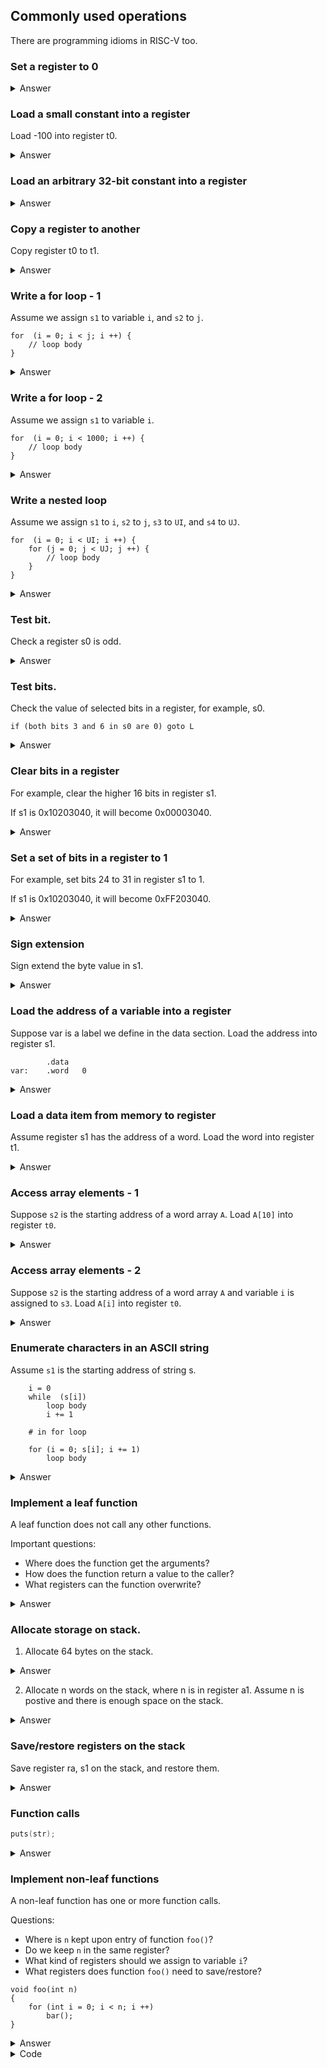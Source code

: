 ## Commonly used operations 

There are programming idioms in RISC-V too.

### Set a register to 0

<details><summary>Answer</summary>

There are many ways. It is a special case of loading a constant into a register.
Any of the following instructions works.

```
    addi    s1, x0, 0
    add     s1, x0, x0

    # there are other ways, but they are not as readable  
    sub     s1, s1, s1  
    xor     s1, s1, s1  
```
</details>

### Load a small constant into a register

Load -100 into register t0. 

<details><summary>Answer</summary>
Small means the value is in ragne [-2048, 2047].  

```
    addi    t0, x0, -100    
```
</details>

### Load an arbitrary 32-bit constant into a register

<details><summary>Answer</summary>
It depends on the value of the constant. If the constant can be represented by 
a 12-bit two's complement number, we need only one ADDI instruction. 

Otherwise, at most two instructions can load any 32-bit constants in a
register.

```
    # small constants
    addi    s1, x0, -100

    # for large constants
    lui     s1, 0x12345     
    addi    s1, s1, 0x678

    # in general
    lui     t0, HI20      # load higher 20 bits to t0
    addi    t0, LO12      # add the lower 12 bits

    # Note LO12 are sign extended
    # Add 1 to HI20 if LO12 is negative
    # for example, load 0x12345888 into t0
    # note that the immediate in lui is 0x12346, not 0x12345

    lui     t0, 0x12346     # note the right-most digit is not 5
    addi    t0, t0, 0xFFFFF888
```
</details>

### Copy a register to another

Copy register t0 to t1.

<details><summary>Answer</summary>
We just do t1 = t0 + 0.

        addi    t1, t0, 0 

</details>

### Write a for loop - 1

Assume we assign `s1` to variable `i`, and `s2` to `j`.

```
for  (i = 0; i < j; i ++) {
    // loop body
}
```

<details><summary>Answer</summary>

There are two ways to construct loops. The code below uses Method 2, which test
the condition at the end of the loop.

Note that there is a BEQ instruction so the condition can be tested for the
first iteration.

```
    li      s1, 0

    # jump to loop_test because condition may fail on the first test
    beq     x0, x0, loop_test

loop:

    # loop body

    addi    s1, s1, 1
loop_test:
    blt     s1, s2, loop
```
</details>

### Write a for loop - 2

Assume we assign `s1` to variable `i`.

```
for  (i = 0; i < 1000; i ++) {
    // loop body
}
```

<details><summary>Answer</summary>

Similar to the previous question. The only difference is tha tthe condition is
`i < 1000`. We can simly load 1000 into register s2 and then use the code in
the previous question.

The code below tests the condition at the beginning of the loop.

```
    li      s1, 0
    li      s2, 1000    # note 1000 is a small constant

loop:
    bge     s1, s2, loop_exit

    # loop body

    addi    s1, s1, 1
    beq     x0, x0, loop

loop_exit:

```
</details>

### Write a nested loop

Assume we assign `s1` to `i`, `s2` to `j`, `s3` to `UI`, and `s4` to `UJ`.

```
for  (i = 0; i < UI; i ++) {
    for (j = 0; j < UJ; j ++) {
        // loop body
    }
}

```

<details><summary>Answer</summary>

Try to implement the outer loop first, then add the inner loop, and then
the loop body. 

In the following code, both loops test the condition at the end/bottom 
of the loop.

```
    li      s1, 0
    beq     x0, x0, test_i
loop_i:

    #####
    # inner loop
    li      s2, 0
    beq     x0, x0, test_j
loop_j:

    # loop body

    addi    s2, s2, 1
test_j:
    blt     s2, s4, loop_j

    #####

    # do not forget to increment i
    addi    s1, s1, 1
test_i:
    blt     s1, s3, loop_i
```

</details>

### Test bit. 

Check a register s0 is odd.

<details><summary>Answer</summary>

We check the LSB in t0. Since the mask is small, we can use ANDI.

```
    andi    t0, s0, 1
    bne     t0, x0, L_EVEN 
```

</details>

### Test bits. 

Check the value of selected bits in a register, for example, s0. 

    if (both bits 3 and 6 in s0 are 0) goto L 

<details><summary>Answer</summary>

Since the mask is small, we can use the immediate in ANDI to specify it.  Once
bits are isolated, we can test them for specific values.

```
    andi    t0, s0, 0x28      #0b0100_1000 
    beq     t0, x0, L
```

</details>

### Clear bits in a register 

For example, clear the higher 16 bits in register s1.

If s1 is 0x10203040, it will become 0x00003040.

<details><summary>Answer</summary>

We could use an AND instruction. The mask is 0x0000FFFF.  If the mask is not
already in a register, we need two instructions to load it in a register.

It can also be done with two shift instructions, in this problem. 

```
    slli    s1, s1, 16
    srli    s1, s1, 16      # note this is logical shift
```
</details>

### Set a set of bits in a register to 1

For example, set bits 24 to 31 in register s1 to 1.

If s1 is 0x10203040, it will become 0xFF203040.

<details><summary>Answer</summary>

The generic method is to have a mask and then OR the mask with
the bits we would like to change.

The mask in this questin is 0xFF000000. 

The code is as follows.

    lui     t0, 0xFF000
    or      s1, s1, t0 

</details>

### Sign extension

Sign extend the byte value in s1.

<details><summary>Answer</summary>

```
    slli    s1, s1, 24
    srai    s1, s1, 24      # note the arithmetic shift
```
</details>

### Load the address of a variable into a register

Suppose var is a label we define in the data section.
Load the address into register s1.

```
        .data
var:    .word   0
```

<details><summary>Answer</summary>
We can use `la` pseudoinstruction to put an address in a register. 
The operation is done with two instructions: AUIPC and ADDI.

```
    # suppose var is a variable defined in data section 
    la      s0, var
```
</details>

### Load a data item from memory to register

Assume register s1 has the address of a word.
Load the word into register t1.

<details><summary>Answer</summary>

If the address of the data item is already in a register, we 
can use the proper load instruction.

```
    # assume s1 has the address
    lw      t1, 0(s1)       # word
    lhu     t2, 0(s1)       # unsigned half word
    lh      t2, 0(s1)       # signed half word
    lbu     t2, 0(s1)       # unsigned byte
    lb      t2, 0(s1)       # signed byte
```

</details>

### Access array elements - 1

Suppose `s2` is the starting address of a word array `A`. Load `A[10]` into register `t0`.

<details><summary>Answer</summary>

The offset is known and fixed. We just need one instruction. Think about 
why we use `lw` and why the offset is 40.

```
    lw      t0, 40(s2)
```
</details>

### Access array elements - 2

Suppose `s2` is the starting address of a word array `A` and variable `i`
is assigned to `s3`. Load  `A[i]` into register `t0`.

<details><summary>Answer</summary>

We calculate `A[i]`'s address first. Then load it into `t0`.

```
    slli    t1, s3, 2       # offset in bytes
    add     t1, t1, s2      # add to base
    lw      t0, 0(t1)
```
</details>

### Enumerate characters in an ASCII string

Assume `s1` is the starting address of string s. 

```
    i = 0
    while  (s[i])
        loop body
        i += 1

    # in for loop

    for (i = 0; s[i]; i += 1)
        loop body
```

<details><summary>Answer</summary>

Let us keep i in register s2.

```
        add     s2, x0, x0

    loop:
        add     t1, s1, s2      # addr of s[i]
        lbu     t0, 0(t1)       # load s[i]
        beq     t0, x0, loop_exit

        # more instructions for loop body

        
        addi    s2, s2, 1       # i += 1
        beq     x0, x0, loop
    loop_exit:
```
</details>

### Implement a leaf function 

A leaf function does not call any other functions. 

Important questions: 

*   Where does the function get the arguments? 
*   How does the function return a value to the caller?
*   What registers can the function overwrite?  

<details><summary>Answer</summary>

According to RISC-V calling convention, first 8 arguments are placed in
registers `a0`, `a1`, and so on. The return value is placed in `a0` and `a1`.

The function does not need to preserve argument registers (`a0`, `a1`, and so
on) and temporary register (`t0`, `t1`, and so on), which means the function
can use these registers without saving/restoring their values. Since we do not
write complicated functions in this course, these registers are enough for us
to implement leaf functions and we do not need to use stack in leaf functions.

</details>

### Allocate storage on stack.

1.   Allocate 64 bytes on the stack.

<details><summary>Answer</summary>

Depends on the number of words we need storage for. For example, 
if we want space for 16 words, we can adjust `sp` as follows.

```
   addi     sp, sp, -64
```

Note that we assume sp is alway aligned to word addresses in this course.
So even if we need only 61 bytes, we allocate 64 bytes from the stack.

</details>

2.  Allocate n words on the stack, where n is in register a1. Assume n is postive
and there is enough space on the stack.

<details><summary>Answer</summary>

If the number of words is a variable, we can calculate the 
size in bytes first. For example, if the number of words is 
in `a1`, we can do the following.

```
    slli    t0, a1, 2
    sub     sp, sp, t0
```
</details>

### Save/restore registers on the stack

Save register ra, s1 on the stack, and restore them.

<details><summary>Answer</summary>

We allocate space from the stack first, then store
registers to the allocated space. When restoring
them, we load them back from memory and also 
restore sp.

```
    # push ra and s1 onto the stack 
    addi    sp, sp, -8
    sw      ra, 4(sp)
    sw      s1, 0(sp)

    # some code goes here to use the value

    # restore ra ans s1. Then restore sp
    lw      ra, 4(sp)
    lw      s1, 0(sp)
    addi    sp, sp, 8
```

</details>

### Function calls

```C
puts(str);
```

<details><summary>Answer</summary>

According to RISC-V calling convention, first 8 arguments are placed in
registers `a0`, `a1`, and so on. The return value is placed in `a0` and `a1`.
Then JAL instruction goes to the function and saves the return address in `ra`. 

The following code calls `puts` to print a string, assuming the address of
`str` is not in any register.

```
    la      a0, str         # la is a pseudoinstruction.
    jal     ra, _puts
```
</details>

### Implement non-leaf functions

A non-leaf function has one or more function calls.

Questions: 

*   Where is `n` kept upon entry of function `foo()`?
*   Do we keep `n` in the same register? 
*   What kind of registers should we assign to variable `i`?
*   What registers does function `foo()` need to save/restore?

```
void foo(int n)
{
    for (int i = 0; i < n; i ++) 
        bar();
}
```

<details><summary>Answer</summary>

Argument `n` is in register `a0` upon the entry of function `foo()`.

Since `a0` is not perserved during call to function `bar()`, we copy `n` into a
saved register, say, `s1`, at the beginning of function `foo()`. If we just
keep `n` in `a0`, we will need to save it on stack before the loop and restore
it after calling `bar()` in the loop. Restoring, i.e., loading `n` from the
stack to `a0`, will have to be performed in every iteration.

We use one of saved registers, say, `s2`, to keep variable `i`. If we use a
temporary register for `i`, it needs to be saved and restored in every
iteration.

Function `foo()` needs to save `ra`, `s1`, and `s2`. `ra` is changed when
calling `bar()`. Function `foo()` needs to preserve `s1` and `s2`.

Try to write the code first. 

</details>

<details><summary>Code</summary>

```
foo:
    addi    sp, sp, -12
    sw      ra, 8(sp)
    sw      s1, 4(sp)
    sw      s2, 0(sp)

    addi    s1, a0, 0       # copy n
    addi    s2, x0, 0       # i = 0    

loop:
    bge     s2, s1, exit    # exit if i >= n 
    jal     ra, bar
    addi    s2, s2, 1       # i += 1
    beq     x0, x0, loop

exit:

    lw      ra, 8(sp)
    lw      s1, 4(sp)
    lw      s2, 0(sp)
    addi    sp, sp, 12

    jr      ra
```
</details>
